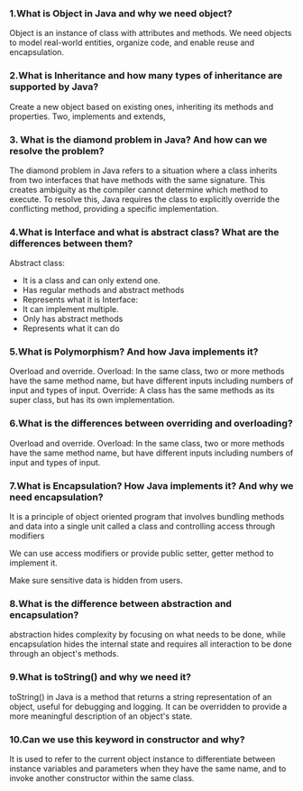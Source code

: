 ### 1.What is Object in Java and why we need object?
Object is an instance of class with attributes and methods.
We need objects to model real-world entities, organize code, and enable reuse and encapsulation.

### 2.What is Inheritance and how many types of inheritance are supported by Java?
Create a new object based on existing ones, inheriting its methods and properties.
Two, implements and extends,

### 3. What is the diamond problem in Java? And how can we resolve the problem?
   The diamond problem in Java refers to a situation where a class inherits from two interfaces that have methods with the same signature. This creates ambiguity as the compiler cannot determine which method to execute.
   To resolve this, Java requires the class to explicitly override the conflicting method, providing a specific implementation.


### 4.What is Interface and what is abstract class? What are the differences between them?
Abstract class:
- It is a class and can only extend one.
- Has regular methods and abstract methods
- Represents what it is
Interface:
- It can implement multiple.
- Only has abstract methods
- Represents what it can do


### 5.What is Polymorphism? And how Java implements it?
Overload and override.
Overload: In the same class, two or more methods have the same method name, but have different inputs including numbers of input and types of input.
Override: A class has the same methods as its super class, but has its own implementation.

### 6.What is the differences between overriding and overloading?
Overload and override.
Overload: In the same class, two or more methods have the same method name, but have different inputs including numbers of input and types of input.


### 7.What is Encapsulation? How Java implements it? And why we need encapsulation?
It is a principle of object oriented program that involves bundling methods and data into a single unit called a class and controlling access through modifiers

We can use access modifiers or provide public setter, getter method to implement it.

Make sure sensitive data is hidden from users.


### 8.What is the difference between abstraction and encapsulation?
abstraction hides complexity by focusing on what needs to be done, while encapsulation hides the internal state and requires all interaction to be done through an object's methods.


### 9.What is toString() and why we need it?
toString() in Java is a method that returns a string representation of an object, useful for debugging and logging.
It can be overridden to provide a more meaningful description of an object's state.


### 10.Can we use this keyword in constructor and why? 
It is used to refer to the current object instance
to differentiate between instance variables and parameters 
when they have the same name, and to invoke another constructor 
within the same class.